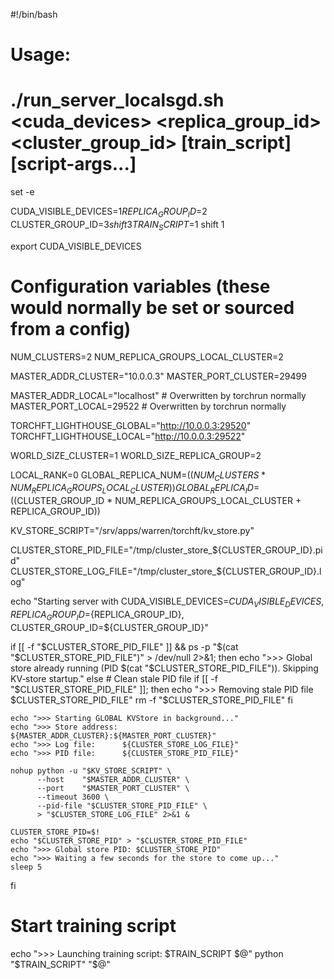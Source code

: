 #!/bin/bash

# Usage:
# ./run_server_localsgd.sh <cuda_devices> <replica_group_id> <cluster_group_id> [train_script] [script-args...]

set -e

CUDA_VISIBLE_DEVICES=$1
REPLICA_GROUP_ID=$2
CLUSTER_GROUP_ID=$3
shift 3
TRAIN_SCRIPT=$1
shift 1

export CUDA_VISIBLE_DEVICES

# Configuration variables (these would normally be set or sourced from a config)
NUM_CLUSTERS=2
NUM_REPLICA_GROUPS_LOCAL_CLUSTER=2

MASTER_ADDR_CLUSTER="10.0.0.3"
MASTER_PORT_CLUSTER=29499

MASTER_ADDR_LOCAL="localhost"  # Overwritten by torchrun normally
MASTER_PORT_LOCAL=29522        # Overwritten by torchrun normally

TORCHFT_LIGHTHOUSE_GLOBAL="http://10.0.0.3:29520"
TORCHFT_LIGHTHOUSE_LOCAL="http://10.0.0.3:29522"

WORLD_SIZE_CLUSTER=1
WORLD_SIZE_REPLICA_GROUP=2

LOCAL_RANK=0
GLOBAL_REPLICA_NUM=$((NUM_CLUSTERS * NUM_REPLICA_GROUPS_LOCAL_CLUSTER))
GLOBAL_REPLICA_ID=$((CLUSTER_GROUP_ID * NUM_REPLICA_GROUPS_LOCAL_CLUSTER + REPLICA_GROUP_ID))

KV_STORE_SCRIPT="/srv/apps/warren/torchft/kv_store.py"

CLUSTER_STORE_PID_FILE="/tmp/cluster_store_${CLUSTER_GROUP_ID}.pid"
CLUSTER_STORE_LOG_FILE="/tmp/cluster_store_${CLUSTER_GROUP_ID}.log"

echo "Starting server with CUDA_VISIBLE_DEVICES=${CUDA_VISIBLE_DEVICES}, REPLICA_GROUP_ID=${REPLICA_GROUP_ID}, CLUSTER_GROUP_ID=${CLUSTER_GROUP_ID}"

if [[ -f "$CLUSTER_STORE_PID_FILE" ]] && ps -p "$(cat "$CLUSTER_STORE_PID_FILE")" > /dev/null 2>&1; then
    echo ">>> Global store already running (PID $(cat "$CLUSTER_STORE_PID_FILE")). Skipping KV‑store startup."
else
    # Clean stale PID file
    if [[ -f "$CLUSTER_STORE_PID_FILE" ]]; then
        echo ">>> Removing stale PID file $CLUSTER_STORE_PID_FILE"
        rm -f "$CLUSTER_STORE_PID_FILE"
    fi

    echo ">>> Starting GLOBAL KVStore in background..."
    echo ">>> Store address: ${MASTER_ADDR_CLUSTER}:${MASTER_PORT_CLUSTER}"
    echo ">>> Log file:      ${CLUSTER_STORE_LOG_FILE}"
    echo ">>> PID file:      ${CLUSTER_STORE_PID_FILE}"

    nohup python -u "$KV_STORE_SCRIPT" \
          --host    "$MASTER_ADDR_CLUSTER" \
          --port    "$MASTER_PORT_CLUSTER" \
          --timeout 3600 \
          --pid-file "$CLUSTER_STORE_PID_FILE" \
          > "$CLUSTER_STORE_LOG_FILE" 2>&1 &

    CLUSTER_STORE_PID=$!
    echo "$CLUSTER_STORE_PID" > "$CLUSTER_STORE_PID_FILE"
    echo ">>> Global store PID: $CLUSTER_STORE_PID"
    echo ">>> Waiting a few seconds for the store to come up..."
    sleep 5
fi

# Start training script
echo ">>> Launching training script: $TRAIN_SCRIPT $@"
python "$TRAIN_SCRIPT" "$@"
